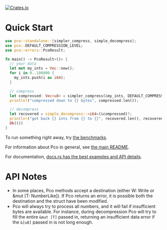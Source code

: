 [![Crates.io][crates-badge]][crates-url]

[crates-badge]: https://img.shields.io/crates/v/pco.svg

[crates-url]: https://crates.io/crates/pco

# Quick Start

```rust
use pco::standalone::{simpler_compress, simple_decompress};
use pco::DEFAULT_COMPRESSION_LEVEL;
use pco::errors::PcoResult;

fn main() -> PcoResult<()> {
  // your data
  let mut my_ints = Vec::new();
  for i in 0..100000 {
    my_ints.push(i as i64);
  }

  // compress
  let compressed: Vec<u8> = simpler_compress(&my_ints, DEFAULT_COMPRESSION_LEVEL)?;
  println!("compressed down to {} bytes", compressed.len());

  // decompress
  let recovered = simple_decompress::<i64>(&compressed)?;
  println!("got back {} ints from {} to {}", recovered.len(), recovered[0], recovered.last().unwrap());
  Ok(())
}
```

To run something right away, try
[the benchmarks](../docs/benchmark_results.md).

For information about Pco in general, see [the main README](../README.md).

For documentation, [docs.rs has the best examples and API details](https://docs.rs/pco/).

# API Notes

* In some places, Pco methods accept a destination (either W: Write or &mut [T: NumberLike]).
  If Pco returns an error, it is possible both the destination and the struct
  have been modified.
* Pco will always try to process all numbers, and it will fail if insufficient bytes are
  available. For instance, during decompression Pco will try to fill the entire `&mut [T]`
  passed in, returning an insufficient data error if the `&[u8]` passed in is not long enough.
